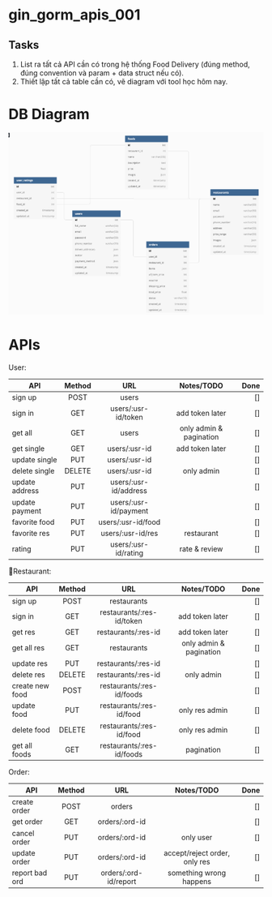 # gin_gorm_apis_001

## Tasks
1. List ra tất cả API cần có trong hệ thống Food Delivery (đúng method, đúng convention và param + data struct nếu có).
2. Thiết lập tất cả table cần có, vẽ diagram với tool học hôm nay.

# DB Diagram

![DB Diagram](db_diagram_v001.png)

# APIs

User:
    
| API            | Method | URL                     | Notes/TODO              | Done |
| -------------- |:------:|:-----------------------:|:-----------------------:| ---: |
| sign up        | POST   | users                   |                         |  []  |
| sign in        | GET    | users/:usr-id/token     | add token later         |  []  |
| get all        | GET    | users                   | only admin & pagination |  []  |
| get single     | GET    | users/:usr-id           | add token later         |  []  |
| update single  | PUT    | users/:usr-id           |                         |  []  |
| delete single  | DELETE | users/:usr-id           | only admin              |  []  |
| update address | PUT    | users/:usr-id/address   |                         |  []  |
| update payment | PUT    | users/:usr-id/payment   |                         |  []  |
| favorite food  | PUT    | users/:usr-id/food      |                         |  []  |
| favorite res   | PUT    | users/:usr-id/res       | restaurant              |  []  |
| rating         | PUT    | users/:usr-id/rating    | rate & review           |  []  |


Restaurant:
    
| API             | Method | URL                         | Notes/TODO              | Done |
| --------------- |:------:|:---------------------------:|:-----------------------:| ---: |
| sign up         | POST   | restaurants                 |                         |  []  |
| sign in         | GET    | restaurants/:res-id/token   | add token later         |  []  |
| get res         | GET    | restaurants/:res-id         | add token later         |  []  |
| get all res     | GET    | restaurants                 | only admin & pagination |  []  |
| update res      | PUT    | restaurants/:res-id         |                         |  []  |
| delete res      | DELETE | restaurants/:res-id         | only admin              |  []  |
| create new food | POST   | restaurants/:res-id/foods   |                         |  []  |
| update food     | PUT    | restaurants/:res-id/food    | only res admin          |  []  |
| delete food     | DELETE | restaurants/:res-id/food    | only res admin          |  []  |
| get all foods   | GET    | restaurants/:res-id/foods   | pagination              |  []  |


Order:

| API            | Method | URL                   | Notes/TODO                      | Done |
| -------------- |:------:|:---------------------:|:-------------------------------:| ---: |
| create order   | POST   | orders                |                                 |  []  |
| get order      | GET    | orders/:ord-id        |                                 |  []  |
| cancel order   | PUT    | orders/:ord-id        | only user                       |  []  |
| update order   | PUT    | orders/:ord-id        | accept/reject order, only res   |  []  |
| report bad ord | PUT    | orders/:ord-id/report | something wrong happens         |  []  |
